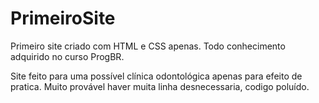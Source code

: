 # PrimeiroSite
Primeiro site criado com HTML e CSS apenas. Todo conhecimento adquirido no curso ProgBR.

Site feito para uma possível clínica odontológica apenas para efeito de pratica. Muito provável haver muita linha desnecessaria, codigo poluído.
